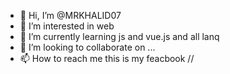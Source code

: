 - 👋 Hi, I’m @MRKHALID07
- 👀 I’m interested in web
- 🌱 I’m currently learning js and vue.js and all lanq
- 💞️ I’m looking to collaborate on ...
- 📫 How to reach me this is my feacbook //<khalidelharrab/>

<!---
MRKHALID07/MRKHALID07 is a ✨ special ✨ repository because its `README.md` (this file) appears on your GitHub profile.
You can click the Preview link to take a look at your changes.
--->
